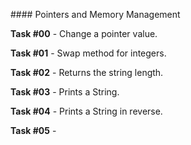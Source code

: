 #### Pointers and Memory Management

**Task #00** - Change a pointer value.

**Task #01** - Swap method for integers.

**Task #02** - Returns the string length.

**Task #03** - Prints a String.

**Task #04** - Prints a String in reverse.

**Task #05** - 
